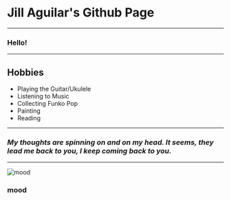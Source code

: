 # **Jill Aguilar's Github Page**
---
### Hello!
---
## **Hobbies**
- Playing the Guitar/Ukulele
- Listening to Music
- Collecting Funko Pop
- Painting
- Reading
---
### *My thoughts are spinning on and on my head. It seems, they lead me back to you, I keep coming back to you.* 
---
![mood](https://i.pinimg.com/564x/39/e9/d4/39e9d4cc89b4a155ffe478ca968b75d3.jpg)
### mood
